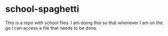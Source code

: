 # school-spaghetti
This is a repo with school files. 
I am doing this so that whenever I am on the go I can access a file that needs to be done. 
